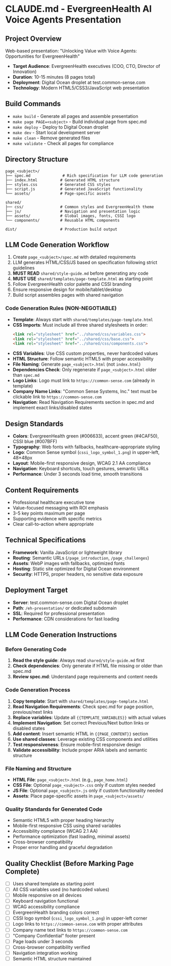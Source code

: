 # CLAUDE.md - EvergreenHealth AI Voice Agents Presentation

## Project Overview
Web-based presentation: "Unlocking Value with Voice Agents: Opportunities for EvergreenHealth"
- **Target Audience**: EvergreenHealth executives (COO, CTO, Director of Innovation)  
- **Duration**: 10-15 minutes (8 pages total)
- **Deployment**: Digital Ocean droplet at test.common-sense.com
- **Technology**: Modern HTML5/CSS3/JavaScript web presentation

## Build Commands
- `make build` - Generate all pages and assemble presentation
- `make page PAGE=<subject>` - Build individual page from spec.md
- `make deploy` - Deploy to Digital Ocean droplet
- `make dev` - Start local development server
- `make clean` - Remove generated files
- `make validate` - Check all pages for compliance

## Directory Structure
```
page_<subject>/
├── spec.md              # Rich specification for LLM code generation
├── index.html          # Generated HTML structure  
├── styles.css          # Generated CSS styles
├── script.js           # Generated JavaScript functionality
└── assets/             # Page-specific assets

shared/
├── css/                # Common styles and EvergreenHealth theme
├── js/                 # Navigation and presentation logic
├── assets/             # Global images, fonts, CSSI logo
└── components/         # Reusable HTML components

dist/                   # Production build output
```

## LLM Code Generation Workflow
1. Create `page_<subject>/spec.md` with detailed requirements
2. LLM generates HTML/CSS/JS based on specification following strict guidelines
3. **MUST READ** `shared/style-guide.md` before generating any code
4. **MUST USE** `shared/templates/page-template.html` as starting point
5. Follow EvergreenHealth color palette and CSSI branding
6. Ensure responsive design for mobile/tablet/desktop
7. Build script assembles pages with shared navigation

### Code Generation Rules (NON-NEGOTIABLE)
- **Template**: Always start with `shared/templates/page-template.html`
- **CSS Imports**: Must include all three shared stylesheets in order:
  ```html
  <link rel="stylesheet" href="../shared/css/variables.css">
  <link rel="stylesheet" href="../shared/css/base.css">
  <link rel="stylesheet" href="../shared/css/components.css">
  ```
- **CSS Variables**: Use CSS custom properties, never hardcoded values
- **HTML Structure**: Follow semantic HTML5 with proper accessibility
- **File Naming**: Generate `page_<subject>.html` (not `index.html`)
- **Dependencies Check**: Only regenerate if `page_<subject>.html` older than `spec.md`
- **Logo Links**: Logo must link to `https://common-sense.com` (already in template)
- **Company Name Links**: "Common Sense Systems, Inc." text must be clickable link to `https://common-sense.com`
- **Navigation**: Read Navigation Requirements section in spec.md and implement exact links/disabled states

## Design Standards
- **Colors**: EvergreenHealth green (#006633), accent green (#4CAF50), CSSI blue (#007BFF)
- **Typography**: Web fonts with fallbacks, healthcare-appropriate styling  
- **Logo**: Common Sense symbol (`cssi_logo_symbol_1.png`) in upper-left, 48×48px
- **Layout**: Mobile-first responsive design, WCAG 2.1 AA compliance
- **Navigation**: Keyboard shortcuts, touch gestures, semantic URLs
- **Performance**: Under 3 seconds load time, smooth transitions

## Content Requirements
- Professional healthcare executive tone
- Value-focused messaging with ROI emphasis
- 3-5 key points maximum per page
- Supporting evidence with specific metrics
- Clear call-to-action where appropriate

## Technical Specifications
- **Framework**: Vanilla JavaScript or lightweight library
- **Routing**: Semantic URLs (`/page_introduction`, `/page_challenges`)
- **Assets**: WebP images with fallbacks, optimized fonts
- **Hosting**: Static site optimized for Digital Ocean environment
- **Security**: HTTPS, proper headers, no sensitive data exposure

## Deployment Target
- **Server**: test.common-sense.com Digital Ocean droplet
- **Path**: `/eh-presentation/` or dedicated subdomain
- **SSL**: Required for professional presentation
- **Performance**: CDN considerations for fast loading

## LLM Code Generation Instructions

### Before Generating Code
1. **Read the style guide**: Always read `shared/style-guide.md` first
2. **Check dependencies**: Only generate if HTML file missing or older than spec.md
3. **Review spec.md**: Understand page requirements and content needs

### Code Generation Process
1. **Copy template**: Start with `shared/templates/page-template.html`
2. **Read Navigation Requirements**: Check spec.md for page position, previous/next links
3. **Replace variables**: Update all `{{TEMPLATE_VARIABLES}}` with actual values
4. **Implement Navigation**: Set correct Previous/Next button links or disabled states
5. **Add content**: Insert semantic HTML in `{{PAGE_CONTENT}}` section
6. **Use shared classes**: Leverage existing CSS components and utilities
7. **Test responsiveness**: Ensure mobile-first responsive design
8. **Validate accessibility**: Include proper ARIA labels and semantic structure

### File Naming and Structure
- **HTML File**: `page_<subject>.html` (e.g., `page_home.html`)
- **CSS File**: Optional `page_<subject>.css` only if custom styles needed
- **JS File**: Optional `page_<subject>.js` only if custom functionality needed
- **Assets**: Place page-specific assets in `page_<subject>/assets/`

### Quality Standards for Generated Code
- Semantic HTML5 with proper heading hierarchy
- Mobile-first responsive CSS using shared variables
- Accessibility compliance (WCAG 2.1 AA)
- Performance optimization (fast loading, minimal assets)
- Cross-browser compatibility
- Proper error handling and graceful degradation

## Quality Checklist (Before Marking Page Complete)
- [ ] Uses shared template as starting point
- [ ] All CSS variables used (no hardcoded values)  
- [ ] Mobile responsive on all devices
- [ ] Keyboard navigation functional  
- [ ] WCAG accessibility compliance
- [ ] EvergreenHealth branding colors correct
- [ ] CSSI logo symbol (`cssi_logo_symbol_1.png`) in upper-left corner
- [ ] Logo links to `https://common-sense.com` with proper attributes
- [ ] Company name text links to `https://common-sense.com`
- [ ] "Company Confidential" footer present
- [ ] Page loads under 3 seconds
- [ ] Cross-browser compatibility verified
- [ ] Navigation integration working
- [ ] Semantic HTML structure maintained
